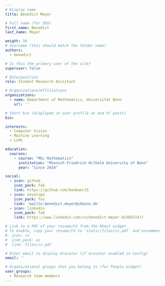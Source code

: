 ```yaml
---
# Display name
title: Benedict Meyer

# Full name (for SEO)
first_name: Benedict
last_name: Meyer

weight: 16
# Username (this should match the folder name)
authors:
  - benedict

# Is this the primary user of the site?
superuser: false

# Role/position
role: Student Research Assistant

# Organizations/Affiliations
organizations:
  - name: Department of Mathematics, Universität Bonn
    url: ''

# Short bio (displayed in user profile at end of posts)
bio: 

interests:
  - Computer Vision
  - Machine Learning
  - LLMs

education:
  courses:
    - course: "MSc Mathematics"
      institution: "Rhenish Friedrich Wilhelm University of Bonn"
      year: "Since 2024"

social:
  - icon: github
    icon_pack: fab
    link: https://github.com/benbaer15
  - icon: envelope
    icon_pack: fas
    link: 'mailto:benedict.meyer@ukbonn.de'
  - icon: linkedin
    icon_pack: fab
    link: https://www.linkedin.com/in/benedict-meyer-9236972a7/

# Link to a PDF of your resume/CV from the About widget.
# To enable, copy your resume/CV to `static/files/cv.pdf` and uncomment the lines below.
#- icon: cv
#  icon_pack: ai
#  link: files/cv.pdf

# Enter email to display Gravatar (if Gravatar enabled in Config)
email: ''

# Organizational groups that you belong to (for People widget)
user_groups:
  - Research team members
---
```


